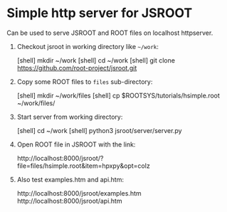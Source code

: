 # Simple http server for JSROOT

Can be used to serve JSROOT and ROOT files on localhost httpserver.

1. Checkout jsroot in working directory like `~/work`:

    [shell] mkdir ~/work
    [shell] cd ~/work
    [shell] git clone https://github.com/root-project/jsroot.git

2. Copy some ROOT files to `files` sub-directory:

    [shell] mkdir ~/work/files
    [shell] cp $ROOTSYS/tutorials/hsimple.root ~/work/files/

3. Start server from working directory:

    [shell] cd ~/work
    [shell] python3 jsroot/server/server.py

4. Open ROOT file in JSROOT with the link:

     http://localhost:8000/jsroot/?file=files/hsimple.root&item=hpxpy&opt=colz

5. Also test examples.htm and api.htm:

     http://localhost:8000/jsroot/examples.htm
     http://localhost:8000/jsroot/api.htm

